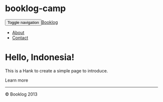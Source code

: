 booklog-camp
============
<!DOCTYPE html>
<html lang="en">
  <head>
    <meta charset="UTF-8">
    <title>I am About page</title>
    <link rel="stylesheet" href="public/vendor/bootstrap/dist/css/bootstrap.min.css">
    <link rel="stylesheet" href="public/vendor/bootstrap/dist/css/bootstrap-theme.min.css">
  </head>
  <body>
    <nav role="navigation" class="navbar navbar-inverse">
      <div class="container">
        <div class="navbar-header">
          <button type="button" data-toggle="collapse" data-target=".navbar-ex1-collapse" class="navbar-toggle"><span class="sr-only">Toggle navigation</span><span class="icon-bar"></span><span class="icon-bar"></span><span class="icon-bar"></span></button><a href="index.html" class="navbar-brand">Booklog</a>
        </div>
        <div class="collapse navbar-collapse navbar-ex1-collapse">
          <ul class="nav navbar-nav">
            <li class="active"><a href="about.html">About</a></li>
            <li><a href="contact.html">Contact</a></li>
          </ul>
        </div>
      </div>
    </nav>
    <div class="container">
      <div class="jumbotron">
        <h1>Hello, Indonesia!</h1>
        <p>This is a Hank to create a simple page to introduce.</p>
        <p><a class="btn btn-primary btn-lg">Learn more</a></p>
      </div>
    </div>
    <hr>
    <div class="footer">
      <div class="container">
        <p>© Booklog 2013</p>
      </div>
    </div>
    <script src="public/vendor/jquery/jquery.min.js"></script>
    <script src="public/vendor/bootstrap/dist/js/bootstrap.min.js"></script>
  </body>
</html>
